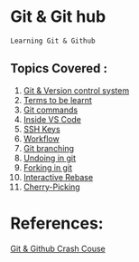 **Git & Git hub**
=
    Learning Git & Github 
Topics Covered :
-
  1.   [Git & Version control system](https://github.com/ShrikanthDeva/Git-GitHub/blob/main/Chapter%201-Git-Version-control-system.md)
  2.   [Terms to be learnt](https://github.com/ShrikanthDeva/Git-GitHub/blob/main/Chapter%202-Terms.md)
  3.   [Git commands](https://github.com/ShrikanthDeva/Git-GitHub/blob/main/Chapter%203-Git-Commands.md)
  4.   [Inside VS Code](https://github.com/ShrikanthDeva/Git-GitHub/blob/main/Chapter%204-Inside-VSC.md)
  5.   [SSH Keys](https://github.com/ShrikanthDeva/Git-GitHub/blob/main/Chapter%205-SSH-Keys.md)
  6.   [Workflow](https://github.com/ShrikanthDeva/Git-GitHub/blob/main/Chapter%206-Workflow.md)
  7.   [Git branching](https://github.com/ShrikanthDeva/Git-GitHub/blob/main/Chapter%207-Branching-Merging.md)
  8.   [Undoing in git](https://github.com/ShrikanthDeva/Git-GitHub/blob/main/Chapter%208-Undoing-in-Git.md)
  9.   [Forking in git](https://github.com/ShrikanthDeva/Git-GitHub/blob/main/Chapter%209-Forking.md)
  10.  [Interactive Rebase](https://github.com/ShrikanthDeva/Git-GitHub/blob/main/Chapter%2010-%20Interactive-Rebase.md)
  11.  [Cherry-Picking](https://github.com/ShrikanthDeva/Git-GitHub/blob/main/Chapter%2011-%20Cherry-Picking.md)

References:
=

[Git & Github Crash Couse](https://www.youtube.com/watch?v=RGOj5yH7evk)
